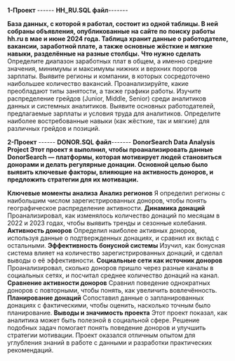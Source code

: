 **1-Проект**                                                    ------ **HH_RU.SQL файл**-------

**База данных, с которой я работал, состоит из одной таблицы. В ней собраны объявления, опубликованные на сайте по поиску работы hh.ru в мае и июне 2024 года.
Таблица хранит данные о работодателе, вакансии, заработной плате, а также основные жёсткие и мягкие навыки, разделённые на разные столбцы.**
**Что нужно сделать**
Определите диапазон заработных плат в общем, а именно средние значения, минимумы и максимумы нижних и верхних порогов зарплаты.
Выявите регионы и компании, в которых сосредоточено наибольшее количество вакансий.
Проанализируйте, какие преобладают типы занятости, а также графики работы.
Изучите распределение грейдов (Junior, Middle, Senior) среди аналитиков данных и системных аналитиков.
Выявите основных работодателей, предлагаемые зарплаты и условия труда для аналитиков.
Определите наиболее востребованные навыки (как жёсткие, так и мягкие) для различных грейдов и позиций.


**2-Проект**                                                      ------ **DONOR.SQL файл**-------
**DonorSearch Data Analysis Project
Этот проект я выполнил, чтобы проанализировать данные DonorSearch — платформы, которая мотивирует людей становиться донорами и делать регулярные донации. Основной целью было выявить ключевые факторы, влияющие на активность доноров, и предложить стратегии для их мотивации.**

**Ключевые моменты анализа**
**Анализ регионов**
Я определил регионы с наибольшим числом зарегистрированных доноров, чтобы понять географическое распределение активности.
**Динамика донаций**
Проанализировал, как изменялось количество донаций по месяцам в 2022 и 2023 годах, чтобы выявить тренды и сезонные колебания.
**Активность доноров**
Определил наиболее активных доноров, используя данные о подтвержденных донациях, и сравнил их вклад с остальными.
**Эффективность бонусной системы**
Изучил, как бонусная система влияет на количество зарегистрированных донаций, и сделал выводы о её эффективности.
**Социальные сети как источник доноров**
Проанализировал, сколько доноров пришло через разные каналы в социальных сетях, и посчитал среднее количество донаций на канал.
**Сравнение активности доноров**
Сравнил поведение однократных доноров с повторными, чтобы понять, как увеличить вовлечённость.
**Планирование донаций**
Сопоставил данные о запланированных донациях с фактическими, чтобы оценить, насколько точным было планирование.
**Выводы и значимость проекта**
Этот проект показал, как аналитика может быть полезной в социальной сфере. Решение подобных задач помогает понять поведение доноров и улучшить стратегии мотивации. Проект оказался отличным опытом для углубления знаний в работе с данными и разработки практических рекомендаций.
